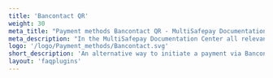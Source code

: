 ```yaml
---
title: 'Bancontact QR'
weight: 30
meta_title: "Payment methods Bancontact QR - MultiSafepay Documentation Center"
meta_description: "In the MultiSafepay Documentation Center all relevant information regarding our Plugins and API. As well as Support pages for Payment Method, Tools and General Questions. You can also find the contact details of our Support Team and Integration Team."
logo: '/logo/Payment_methods/Bancontact.svg'
short_description: 'An alternative way to initiate a payment via Bancontact'
layout: 'faqplugins'
---
```

